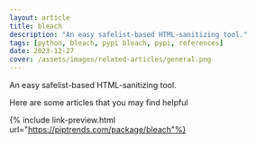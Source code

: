 ```yaml
---
layout: article
title: bleach
description: "An easy safelist-based HTML-sanitizing tool."
tags: [python, bleach, pypi bleach, pypi, references]
date: 2023-12-27
cover: /assets/images/related-articles/general.png
---
```


An easy safelist-based HTML-sanitizing tool.

Here are some articles that you may find helpful

{% include link-preview.html url="https://piptrends.com/package/bleach"%}